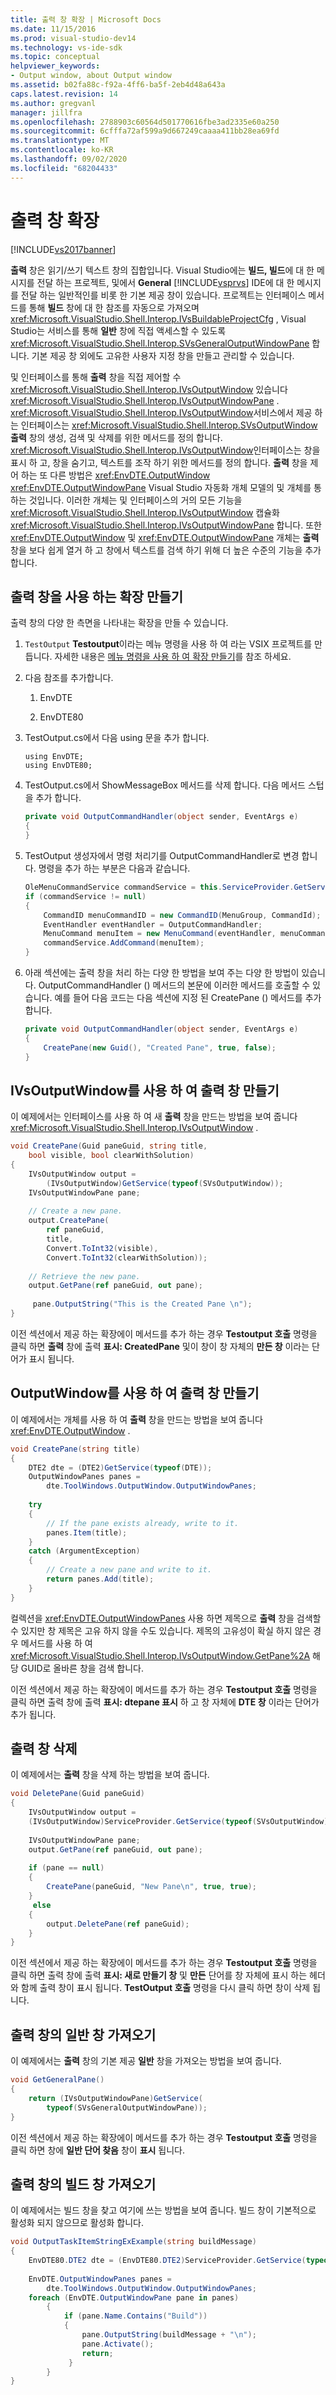 ```yaml
---
title: 출력 창 확장 | Microsoft Docs
ms.date: 11/15/2016
ms.prod: visual-studio-dev14
ms.technology: vs-ide-sdk
ms.topic: conceptual
helpviewer_keywords:
- Output window, about Output window
ms.assetid: b02fa88c-f92a-4ff6-ba5f-2eb4d48a643a
caps.latest.revision: 14
ms.author: gregvanl
manager: jillfra
ms.openlocfilehash: 2788903c60564d501770616fbe3ad2335e60a250
ms.sourcegitcommit: 6cfffa72af599a9d667249caaaa411bb28ea69fd
ms.translationtype: MT
ms.contentlocale: ko-KR
ms.lasthandoff: 09/02/2020
ms.locfileid: "68204433"
---
```

# <a name="extending-the-output-window"></a>출력 창 확장
[!INCLUDE[vs2017banner](../includes/vs2017banner.md)]

**출력** 창은 읽기/쓰기 텍스트 창의 집합입니다. Visual Studio에는 **빌드, 빌드**에 대 한 메시지를 전달 하는 프로젝트, 및에서 **General** [!INCLUDE[vsprvs](../includes/vsprvs-md.md)] IDE에 대 한 메시지를 전달 하는 일반적인를 비롯 한 기본 제공 창이 있습니다. 프로젝트는 인터페이스 메서드를 통해 **빌드** 창에 대 한 참조를 자동으로 가져오며 <xref:Microsoft.VisualStudio.Shell.Interop.IVsBuildableProjectCfg> , Visual Studio는 서비스를 통해 **일반** 창에 직접 액세스할 수 있도록 <xref:Microsoft.VisualStudio.Shell.Interop.SVsGeneralOutputWindowPane> 합니다. 기본 제공 창 외에도 고유한 사용자 지정 창을 만들고 관리할 수 있습니다.  
  
 및 인터페이스를 통해 **출력** 창을 직접 제어할 수 <xref:Microsoft.VisualStudio.Shell.Interop.IVsOutputWindow> 있습니다 <xref:Microsoft.VisualStudio.Shell.Interop.IVsOutputWindowPane> . <xref:Microsoft.VisualStudio.Shell.Interop.IVsOutputWindow>서비스에서 제공 하는 인터페이스는 <xref:Microsoft.VisualStudio.Shell.Interop.SVsOutputWindow> **출력** 창의 생성, 검색 및 삭제를 위한 메서드를 정의 합니다. <xref:Microsoft.VisualStudio.Shell.Interop.IVsOutputWindow>인터페이스는 창을 표시 하 고, 창을 숨기고, 텍스트를 조작 하기 위한 메서드를 정의 합니다. **출력** 창을 제어 하는 또 다른 방법은 <xref:EnvDTE.OutputWindow> <xref:EnvDTE.OutputWindowPane> Visual Studio 자동화 개체 모델의 및 개체를 통하는 것입니다. 이러한 개체는 및 인터페이스의 거의 모든 기능을 <xref:Microsoft.VisualStudio.Shell.Interop.IVsOutputWindow> 캡슐화 <xref:Microsoft.VisualStudio.Shell.Interop.IVsOutputWindowPane> 합니다. 또한 <xref:EnvDTE.OutputWindow> 및 <xref:EnvDTE.OutputWindowPane> 개체는 **출력** 창을 보다 쉽게 열거 하 고 창에서 텍스트를 검색 하기 위해 더 높은 수준의 기능을 추가 합니다.  
  
## <a name="creating-an-extension-that-uses-the-output-pane"></a>출력 창을 사용 하는 확장 만들기  
 출력 창의 다양 한 측면을 나타내는 확장을 만들 수 있습니다.  
  
1. `TestOutput` **Testoutput**이라는 메뉴 명령을 사용 하 여 라는 VSIX 프로젝트를 만듭니다. 자세한 내용은 [메뉴 명령을 사용 하 여 확장 만들기](../extensibility/creating-an-extension-with-a-menu-command.md)를 참조 하세요.  
  
2. 다음 참조를 추가합니다.  
  
    1. EnvDTE  
  
    2. EnvDTE80  
  
3. TestOutput.cs에서 다음 using 문을 추가 합니다.  
  
    ```f#  
    using EnvDTE;  
    using EnvDTE80;  
    ```  
  
4. TestOutput.cs에서 ShowMessageBox 메서드를 삭제 합니다. 다음 메서드 스텁을 추가 합니다.  
  
    ```csharp  
    private void OutputCommandHandler(object sender, EventArgs e)  
    {  
    }  
    ```  
  
5. TestOutput 생성자에서 명령 처리기를 OutputCommandHandler로 변경 합니다. 명령을 추가 하는 부분은 다음과 같습니다.  
  
    ```csharp  
    OleMenuCommandService commandService = this.ServiceProvider.GetService(typeof(IMenuCommandService)) as OleMenuCommandService;  
    if (commandService != null)  
    {  
        CommandID menuCommandID = new CommandID(MenuGroup, CommandId);  
        EventHandler eventHandler = OutputCommandHandler;  
        MenuCommand menuItem = new MenuCommand(eventHandler, menuCommandID);  
        commandService.AddCommand(menuItem);  
    }  
    ```  
  
6. 아래 섹션에는 출력 창을 처리 하는 다양 한 방법을 보여 주는 다양 한 방법이 있습니다. OutputCommandHandler () 메서드의 본문에 이러한 메서드를 호출할 수 있습니다. 예를 들어 다음 코드는 다음 섹션에 지정 된 CreatePane () 메서드를 추가 합니다.  
  
    ```csharp  
    private void OutputCommandHandler(object sender, EventArgs e)  
    {  
        CreatePane(new Guid(), "Created Pane", true, false);  
    }  
    ```  
  
## <a name="creating-an-output-window-with-ivsoutputwindow"></a>IVsOutputWindow를 사용 하 여 출력 창 만들기  
 이 예제에서는 인터페이스를 사용 하 여 새 **출력** 창을 만드는 방법을 보여 줍니다 <xref:Microsoft.VisualStudio.Shell.Interop.IVsOutputWindow> .  
  
```csharp  
void CreatePane(Guid paneGuid, string title,   
    bool visible, bool clearWithSolution)  
{  
    IVsOutputWindow output =   
        (IVsOutputWindow)GetService(typeof(SVsOutputWindow));  
    IVsOutputWindowPane pane;  
  
    // Create a new pane.  
    output.CreatePane(  
        ref paneGuid,   
        title,   
        Convert.ToInt32(visible),   
        Convert.ToInt32(clearWithSolution));  
  
    // Retrieve the new pane.  
    output.GetPane(ref paneGuid, out pane);  
  
     pane.OutputString("This is the Created Pane \n");  
}  
```  
  
 이전 섹션에서 제공 하는 확장에이 메서드를 추가 하는 경우 **Testoutput 호출** 명령을 클릭 하면 **출력** 창에 출력 **표시: CreatedPane** 및이 창이 창 자체의 **만든 창** 이라는 단어가 표시 됩니다.  
  
## <a name="creating-an-output-window-with-outputwindow"></a>OutputWindow를 사용 하 여 출력 창 만들기  
 이 예제에서는 개체를 사용 하 여 **출력** 창을 만드는 방법을 보여 줍니다 <xref:EnvDTE.OutputWindow> .  
  
```csharp  
void CreatePane(string title)  
{  
    DTE2 dte = (DTE2)GetService(typeof(DTE));  
    OutputWindowPanes panes =  
        dte.ToolWindows.OutputWindow.OutputWindowPanes;  
  
    try  
    {  
        // If the pane exists already, write to it.  
        panes.Item(title);  
    }  
    catch (ArgumentException)  
    {  
        // Create a new pane and write to it.  
        return panes.Add(title);  
    }  
}  
```  
  
 컬렉션을 <xref:EnvDTE.OutputWindowPanes> 사용 하면 제목으로 **출력** 창을 검색할 수 있지만 창 제목은 고유 하지 않을 수도 있습니다. 제목의 고유성이 확실 하지 않은 경우 메서드를 사용 하 여 <xref:Microsoft.VisualStudio.Shell.Interop.IVsOutputWindow.GetPane%2A> 해당 GUID로 올바른 창을 검색 합니다.  
  
 이전 섹션에서 제공 하는 확장에이 메서드를 추가 하는 경우 **Testoutput 호출** 명령을 클릭 하면 출력 창에 출력 **표시: dtepane 표시** 하 고 창 자체에 **DTE 창** 이라는 단어가 추가 됩니다.  
  
## <a name="deleting-an-output-window"></a>출력 창 삭제  
 이 예제에서는 **출력** 창을 삭제 하는 방법을 보여 줍니다.  
  
```csharp  
void DeletePane(Guid paneGuid)  
{  
    IVsOutputWindow output =  
    (IVsOutputWindow)ServiceProvider.GetService(typeof(SVsOutputWindow));  
  
    IVsOutputWindowPane pane;  
    output.GetPane(ref paneGuid, out pane);  
  
    if (pane == null)  
    {  
        CreatePane(paneGuid, "New Pane\n", true, true);  
    }  
     else  
    {  
        output.DeletePane(ref paneGuid);  
    }  
}  
```  
  
 이전 섹션에서 제공 하는 확장에이 메서드를 추가 하는 경우 **Testoutput 호출** 명령을 클릭 하면 출력 창에 출력 **표시: 새로 만들기 창** 및 **만든** 단어를 창 자체에 표시 하는 헤더와 함께 출력 창이 표시 됩니다. **TestOutput 호출** 명령을 다시 클릭 하면 창이 삭제 됩니다.  
  
## <a name="getting-the-general-pane-of-the-output-window"></a>출력 창의 일반 창 가져오기  
 이 예제에서는 **출력** 창의 기본 제공 **일반** 창을 가져오는 방법을 보여 줍니다.  
  
```csharp  
void GetGeneralPane()  
{  
    return (IVsOutputWindowPane)GetService(  
        typeof(SVsGeneralOutputWindowPane));  
}  
```  
  
 이전 섹션에서 제공 하는 확장에이 메서드를 추가 하는 경우 **Testoutput 호출** 명령을 클릭 하면 창에 **일반 단어 찾음** 창이 **표시** 됩니다.  
  
## <a name="getting-the-build-pane-of-the-output-window"></a>출력 창의 빌드 창 가져오기  
 이 예제에서는 빌드 창을 찾고 여기에 쓰는 방법을 보여 줍니다. 빌드 창이 기본적으로 활성화 되지 않으므로 활성화 합니다.  
  
```csharp  
void OutputTaskItemStringExExample(string buildMessage)  
{  
    EnvDTE80.DTE2 dte = (EnvDTE80.DTE2)ServiceProvider.GetService(typeof(EnvDTE.DTE));  
  
    EnvDTE.OutputWindowPanes panes =  
        dte.ToolWindows.OutputWindow.OutputWindowPanes;  
    foreach (EnvDTE.OutputWindowPane pane in panes)  
        {  
            if (pane.Name.Contains("Build"))  
            {  
                pane.OutputString(buildMessage + "\n");  
                pane.Activate();  
                return;  
             }  
        }  
}  
```
